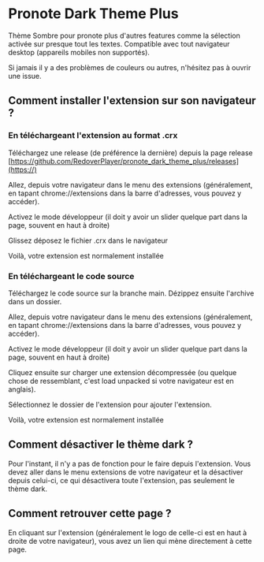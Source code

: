 # Pronote Dark Theme Plus

Thème Sombre pour pronote plus d'autres features comme la sélection activée sur presque tout les textes. Compatible avec tout navigateur desktop (appareils mobiles non supportés).

Si jamais il y a des problèmes de couleurs ou autres, n'hésitez pas à ouvrir une issue.

## Comment installer l'extension sur son navigateur ?

### En téléchargeant l'extension au format .crx

Téléchargez une release (de préférence la dernière) depuis la page release [https://github.com/RedoverPlayer/pronote_dark_theme_plus/releases](https://)

Allez, depuis votre navigateur dans le menu des extensions (généralement, en tapant chrome://extensions dans la barre d'adresses, vous pouvez y accéder).

Activez le mode développeur (il doit y avoir un slider quelque part dans la page, souvent en haut à droite)

Glissez déposez le fichier .crx dans le navigateur

Voilà, votre extension est normalement installée

### En téléchargeant le code source

Téléchargez le code source sur la branche main. Dézippez ensuite l'archive dans un dossier.

Allez, depuis votre navigateur dans le menu des extensions (généralement, en tapant chrome://extensions dans la barre d'adresses, vous pouvez y accéder).

Activez le mode développeur (il doit y avoir un slider quelque part dans la page, souvent en haut à droite)

Cliquez ensuite sur charger une extension décompressée (ou quelque chose de ressemblant, c'est load unpacked si votre navigateur est en anglais).

Sélectionnez le dossier de l'extension pour ajouter l'extension.

Voilà, votre extension est normalement installée

## Comment désactiver le thème dark ?

Pour l'instant, il n'y a pas de fonction pour le faire depuis l'extension. Vous devez aller dans le menu extensions de votre navigateur et la désactiver depuis celui-ci, ce qui désactivera toute l'extension, pas seulement le thème dark.

## Comment retrouver cette page ?

En cliquant sur l'extension (généralement le logo de celle-ci est en haut à droite de votre navigateur), vous avez un lien qui mène directement à cette page.
